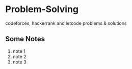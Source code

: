 # Problem-Solving
codeforces, hackerrank and letcode problems & solutions

## Some Notes
  1. note 1
  1. note 2
  1. note 3
